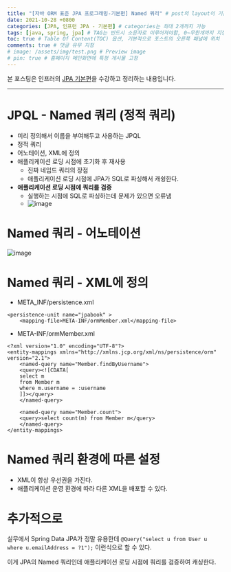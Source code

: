 ```yaml
---
title: "[자바 ORM 표준 JPA 프로그래밍-기본편] Named 쿼리" # post의 layout이 기본적으로 post로 설정되어있어서 Front Matter에 따로 layout변수를 만들어 주지 않아도 됨
date: 2021-10-28 +0800
categories: [JPA, 인프런 JPA - 기본편] # categories는 최대 2개까지 가능
tags: [java, spring, jpa] # TAG는 반드시 소문자로 이루어져야함, 0~무한개까지 지정 가능
toc: true # Table Of Content(TOC) 옵션, 기본적으로 포스트의 오른쪽 패널에 위치
comments: true # 댓글 유무 지정
# image: /assets/img/test.png # Preview image
# pin: true # 홈페이지 메인화면에 특정 게시물 고정
---
```


본 포스팅은 인프러의 [JPA 기본편](https://www.inflearn.com/course/ORM-JPA-Basic#)을 수강하고 정리하는 내용입니다.

<hr>

# JPQL - Named 쿼리 (정적 쿼리)
- 미리 정의해서 이름을 부여해두고 사용하는 JPQL
- 정적 쿼리
- 어노테이션, XML에 정의
- 애플리케이션 로딩 시점에 초기화 후 재사용
  - 진짜 네임드 쿼리의 장점
  - 애플리케이션 로딩 시점에 JPA가 SQL로 파싱해서 캐슁한다.
- <b>애플리케이션 로딩 시점에 쿼리를 검증</b>
  - 실행하는 시점에 SQL로 파싱하는데 문제가 있으면 오류냄
  - ![image](https://user-images.githubusercontent.com/44339530/139247599-69e7856d-1193-4b55-9b14-fa5e98776d1c.png)

# Named 쿼리 - 어노테이션

![image](https://user-images.githubusercontent.com/44339530/139246942-0f9e3a48-9e53-44c1-b1b6-c18265bec84f.png)

# Named 쿼리 - XML에 정의

- META_INF/persistence.xml

~~~
<persistence-unit name="jpabook" >
    <mapping-file>META-INF/ormMember.xml</mapping-file>
~~~

- META-INF/ormMember.xml

~~~
<?xml version="1.0" encoding="UTF-8"?>
<entity-mappings xmlns="http://xmlns.jcp.org/xml/ns/persistence/orm" version="2.1">
    <named-query name="Member.findByUsername">
    <query><![CDATA[
    select m
    from Member m
    where m.username = :username
    ]]></query>
    </named-query>

    <named-query name="Member.count">
    <query>select count(m) from Member m</query>
    </named-query>
</entity-mappings>
~~~

# Named 쿼리 환경에 따른 설정
- XML이 항상 우선권을 가진다.
- 애플리케이션 운영 환경에 따라 다른 XML을 배포할 수 있다.

# 추가적으로

실무에서 Spring Data JPA가 정말 유용한데 `@Query("select u from User u where u.emailAddress = ?1");` 이런식으로 할 수 있다.

이게 JPA의 Named 쿼리인데 애플리케이션 로딩 시점에 쿼리를 검증하여 캐싱한다.